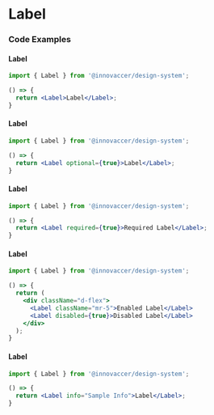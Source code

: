 # Label



### Code Examples

#### Label

```jsx
import { Label } from '@innovaccer/design-system';

() => {
  return <Label>Label</Label>;
}
```


#### Label

```jsx
import { Label } from '@innovaccer/design-system';

() => {
  return <Label optional={true}>Label</Label>;
}
```


#### Label

```jsx
import { Label } from '@innovaccer/design-system';

() => {
  return <Label required={true}>Required Label</Label>;
}
```


#### Label

```jsx
import { Label } from '@innovaccer/design-system';

() => {
  return (
    <div className="d-flex">
      <Label className="mr-5">Enabled Label</Label>
      <Label disabled={true}>Disabled Label</Label>
    </div>
  );
}
```


#### Label

```jsx
import { Label } from '@innovaccer/design-system';

() => {
  return <Label info="Sample Info">Label</Label>;
}
```